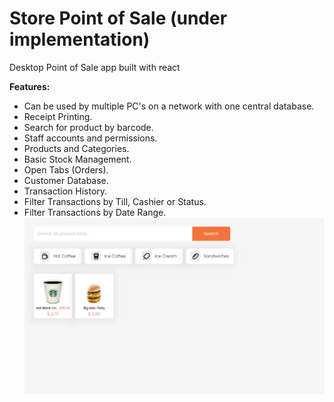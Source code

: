 # Store Point of Sale (under implementation)
 Desktop Point of Sale app built with react 
 
  **Features:**

- Can be used by multiple PC's on a network with one central database.
- Receipt Printing.
- Search for product by barcode.
- Staff accounts and permissions. 
- Products and Categories.
- Basic Stock Management.
- Open Tabs (Orders).
- Customer Database. 
- Transaction History. 
- Filter Transactions by Till, Cashier or Status. 
- Filter Transactions by Date Range. 
 ![alt text](perview.png)
